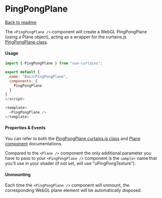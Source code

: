 <h1>PingPongPlane</h1>

[Back to readme](README.md)

The `<PingPongPlane />` component will create a WebGL PingPongPlane (using a Plane object), acting as a wrapper for the curtains.js <a href="https://www.curtainsjs.com/ping-pong-plane-class.html">PingPongPlane class</a>.

#### Usage

```javascript
import { PingPongPlane } from "vue-curtains";

export default {
  name: "BasicPingPongPlane",
  components: {
    PingPongPlane
  }
}
</script>

<template>
  <PingPongPlane />
</template>
```

#### Properties & Events

You can refer to both the <a href="https://www.curtainsjs.com/fxaa-pass-class.html">PingPongPlane curtains.js class</a> and [Plane component](plane.md) documentations.

Compared to the `<Plane />` component the only additional parameter you have to pass to your `<PingPongPlane />` component is the `sampler` name that you'll use in your shader (if not set, will use "uPingPongTexture").

#### Unmounting

Each time the `<PingPongPlane />` component will unmount, the corresponding WebGL plane element will be automatically disposed.